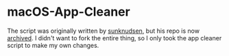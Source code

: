 # macOS-App-Cleaner

The script was originally written by [sunknudsen](https://github.com/sunknudsen), but his repo is now [archived](https://github.com/sunknudsen/privacy-guides/tree/master/how-to-clean-uninstall-macos-apps-using-appcleaner-open-source-alternative). I didn't want to fork the entire thing, so I only took the app cleaner script to make my own changes.
